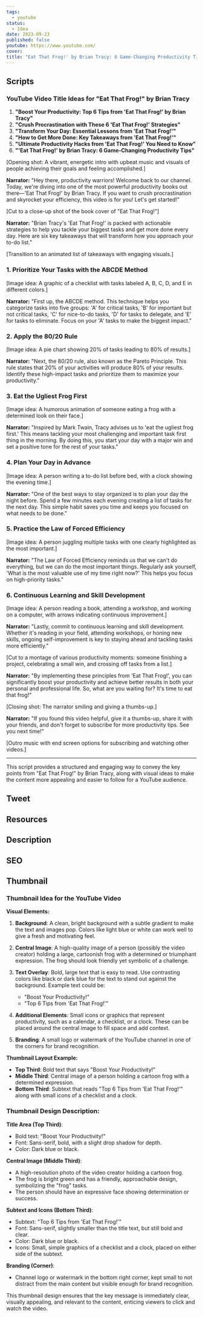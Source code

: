 ```yaml
---
tags:
  - youtube
status:
  - Idea
date: 2023-09-23
published: false
youtube: https://www.youtube.com/
cover: 
title: "Eat That Frog!' by Brian Tracy: 6 Game-Changing Productivity Tips"
---
```

## Scripts

### YouTube Video Title Ideas for "Eat That Frog!" by Brian Tracy

1. **"Boost Your Productivity: Top 6 Tips from 'Eat That Frog!' by Brian Tracy"**
2. **"Crush Procrastination with These 6 'Eat That Frog!' Strategies"**
3. **"Transform Your Day: Essential Lessons from 'Eat That Frog!'"**
4. **"How to Get More Done: Key Takeaways from 'Eat That Frog!'"**
5. **"Ultimate Productivity Hacks from 'Eat That Frog!' You Need to Know"**
6. **"'Eat That Frog!' by Brian Tracy: 6 Game-Changing Productivity Tips"**

[Opening shot: A vibrant, energetic intro with upbeat music and visuals of people achieving their goals and feeling accomplished.]

**Narrator:** "Hey there, productivity warriors! Welcome back to our channel. Today, we're diving into one of the most powerful productivity books out there—'Eat That Frog!' by Brian Tracy. If you want to crush procrastination and skyrocket your efficiency, this video is for you! Let's get started!"

[Cut to a close-up shot of the book cover of "Eat That Frog!"]

**Narrator:** "Brian Tracy's 'Eat That Frog!' is packed with actionable strategies to help you tackle your biggest tasks and get more done every day. Here are six key takeaways that will transform how you approach your to-do list."

[Transition to an animated list of takeaways with engaging visuals.]

### 1. Prioritize Your Tasks with the ABCDE Method
[Image idea: A graphic of a checklist with tasks labeled A, B, C, D, and E in different colors.]

**Narrator:** "First up, the ABCDE method. This technique helps you categorize tasks into five groups: 'A' for critical tasks, 'B' for important but not critical tasks, 'C' for nice-to-do tasks, 'D' for tasks to delegate, and 'E' for tasks to eliminate. Focus on your 'A' tasks to make the biggest impact."

### 2. Apply the 80/20 Rule
[Image idea: A pie chart showing 20% of tasks leading to 80% of results.]

**Narrator:** "Next, the 80/20 rule, also known as the Pareto Principle. This rule states that 20% of your activities will produce 80% of your results. Identify these high-impact tasks and prioritize them to maximize your productivity."

### 3. Eat the Ugliest Frog First
[Image idea: A humorous animation of someone eating a frog with a determined look on their face.]

**Narrator:** "Inspired by Mark Twain, Tracy advises us to 'eat the ugliest frog first.' This means tackling your most challenging and important task first thing in the morning. By doing this, you start your day with a major win and set a positive tone for the rest of your tasks."

### 4. Plan Your Day in Advance
[Image idea: A person writing a to-do list before bed, with a clock showing the evening time.]

**Narrator:** "One of the best ways to stay organized is to plan your day the night before. Spend a few minutes each evening creating a list of tasks for the next day. This simple habit saves you time and keeps you focused on what needs to be done."

### 5. Practice the Law of Forced Efficiency
[Image idea: A person juggling multiple tasks with one clearly highlighted as the most important.]

**Narrator:** "The Law of Forced Efficiency reminds us that we can't do everything, but we can do the most important things. Regularly ask yourself, 'What is the most valuable use of my time right now?' This helps you focus on high-priority tasks."

### 6. Continuous Learning and Skill Development
[Image idea: A person reading a book, attending a workshop, and working on a computer, with arrows indicating continuous improvement.]

**Narrator:** "Lastly, commit to continuous learning and skill development. Whether it's reading in your field, attending workshops, or honing new skills, ongoing self-improvement is key to staying ahead and tackling tasks more efficiently."

[Cut to a montage of various productivity moments: someone finishing a project, celebrating a small win, and crossing off tasks from a list.]

**Narrator:** "By implementing these principles from 'Eat That Frog!', you can significantly boost your productivity and achieve better results in both your personal and professional life. So, what are you waiting for? It's time to eat that frog!"

[Closing shot: The narrator smiling and giving a thumbs-up.]

**Narrator:** "If you found this video helpful, give it a thumbs-up, share it with your friends, and don't forget to subscribe for more productivity tips. See you next time!"

[Outro music with end screen options for subscribing and watching other videos.]

---

This script provides a structured and engaging way to convey the key points from "Eat That Frog!" by Brian Tracy, along with visual ideas to make the content more appealing and easier to follow for a YouTube audience.

## Tweet


## Resources


## Description


## SEO


## Thumbnail

### Thumbnail Idea for the YouTube Video

**Visual Elements:**

1. **Background**: A clean, bright background with a subtle gradient to make the text and images pop. Colors like light blue or white can work well to give a fresh and motivating feel.

2. **Central Image**: A high-quality image of a person (possibly the video creator) holding a large, cartoonish frog with a determined or triumphant expression. The frog should look friendly yet symbolic of a challenge.

3. **Text Overlay**: Bold, large text that is easy to read. Use contrasting colors like black or dark blue for the text to stand out against the background. Example text could be:
   - "Boost Your Productivity!"
   - "Top 6 Tips from 'Eat That Frog!'"

4. **Additional Elements**: Small icons or graphics that represent productivity, such as a calendar, a checklist, or a clock. These can be placed around the central image to fill space and add context.

5. **Branding**: A small logo or watermark of the YouTube channel in one of the corners for brand recognition.

**Thumbnail Layout Example:**

- **Top Third**: Bold text that says "Boost Your Productivity!"
- **Middle Third**: Central image of a person holding a cartoon frog with a determined expression.
- **Bottom Third**: Subtext that reads "Top 6 Tips from 'Eat That Frog!'" along with small icons of a checklist and a clock.

### Thumbnail Design Description:

**Title Area (Top Third)**:
- Bold text: "Boost Your Productivity!"
- Font: Sans-serif, bold, with a slight drop shadow for depth.
- Color: Dark blue or black.

**Central Image (Middle Third)**:
- A high-resolution photo of the video creator holding a cartoon frog.
- The frog is bright green and has a friendly, approachable design, symbolizing the "frog" tasks.
- The person should have an expressive face showing determination or success.

**Subtext and Icons (Bottom Third)**:
- Subtext: "Top 6 Tips from 'Eat That Frog!'"
- Font: Sans-serif, slightly smaller than the title text, but still bold and clear.
- Color: Dark blue or black.
- Icons: Small, simple graphics of a checklist and a clock, placed on either side of the subtext.

**Branding (Corner)**:
- Channel logo or watermark in the bottom right corner, kept small to not distract from the main content but visible enough for brand recognition.

This thumbnail design ensures that the key message is immediately clear, visually appealing, and relevant to the content, enticing viewers to click and watch the video.